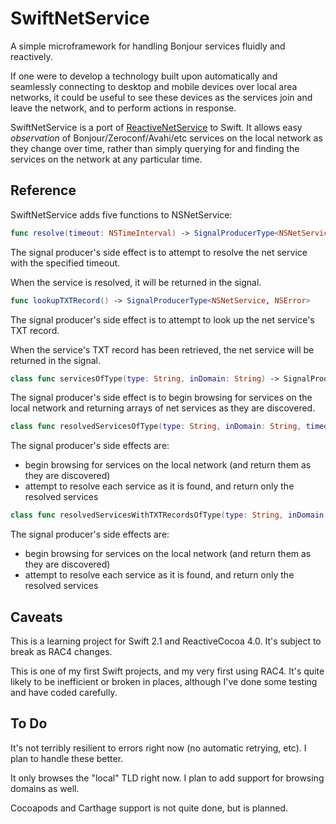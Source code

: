 # SwiftNetService
A simple microframework for handling Bonjour services fluidly and reactively.

If one were to develop a technology built upon automatically and seamlessly connecting to desktop and mobile devices over local area networks, it could be useful to see these devices as the services join and leave the network, and to perform actions in response.

SwiftNetService is a port of [ReactiveNetService](http://github.com/ndouglas/ReactiveNetService) to Swift.  It allows easy *observation* of Bonjour/Zeroconf/Avahi/etc services on the local network as they change over time, rather than simply querying for and finding the services on the network at any particular time.

## Reference
SwiftNetService adds five functions to NSNetService:

```Swift
func resolve(timeout: NSTimeInterval) -> SignalProducerType<NSNetService, NSError>
```
    
The signal producer's side effect is to attempt to resolve the net service with the specified timeout.  

When the service is resolved, it will be returned in the signal.
    
```Swift
func lookupTXTRecord() -> SignalProducerType<NSNetService, NSError>
```

The signal producer's side effect is to attempt to look up the net service's TXT record.

When the service's TXT record has been retrieved, the net service will be returned in the signal.

```Swift
class func servicesOfType(type: String, inDomain: String) -> SignalProducerType<[NSNetService], NSError>
```

The signal producer's side effect is to begin browsing for services on the local network and returning arrays of net services as they are discovered.

```Swift
class func resolvedServicesOfType(type: String, inDomain: String, timeout: NSTimeInterval) -> SignalProducerType<[NSNetService], NSError>
```

The signal producer's side effects are:

* begin browsing for services on the local network (and return them as they are discovered)
* attempt to resolve each service as it is found, and return only the resolved services

```Swift
class func resolvedServicesWithTXTRecordsOfType(type: String, inDomain: String, timeout: NSTimeInterval) -> SignalProducerType<[NSNetService], NSError>
```
    
The signal producer's side effects are:

* begin browsing for services on the local network (and return them as they are discovered)
* attempt to resolve each service as it is found, and return only the resolved services

## Caveats
This is a learning project for Swift 2.1 and ReactiveCocoa 4.0.  It's subject to break as RAC4 changes.

This is one of my first Swift projects, and my very first using RAC4.  It's quite likely to be inefficient or broken in places, although I've done some testing and have coded carefully.

## To Do
It's not terribly resilient to errors right now (no automatic retrying, etc).  I plan to handle these better.

It only browses the "local" TLD right now.  I plan to add support for browsing domains as well.

Cocoapods and Carthage support is not quite done, but is planned.


